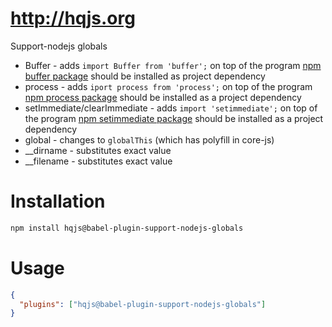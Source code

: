 # http://hqjs.org
Support-nodejs globals
* Buffer - adds `import Buffer from 'buffer';` on top of the program [npm buffer package](https://www.npmjs.com/package/buffer) should be installed as project dependency
* process - adds `iport process from 'process';` on top of the program [npm process package](https://www.npmjs.com/package/process) should be installed as a project dependency
* setImmediate/clearImmediate - adds `import 'setimmediate';` on top of the program [npm setimmediate package](https://www.npmjs.com/package/setimmediate) should be installed as a project dependency
* global - changes to `globalThis` (which has polyfill in core-js)
* __dirname - substitutes exact value
* __filename - substitutes exact value

# Installation
```sh
npm install hqjs@babel-plugin-support-nodejs-globals
```

# Usage
```json
{
  "plugins": ["hqjs@babel-plugin-support-nodejs-globals"]
}
```
